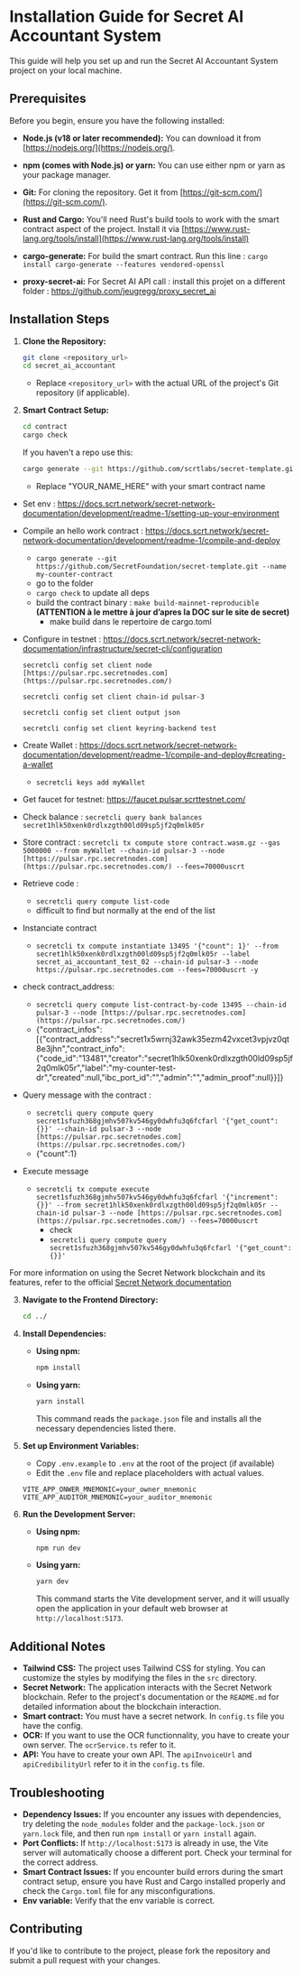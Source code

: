 # Installation Guide for Secret AI Accountant System

This guide will help you set up and run the Secret AI Accountant System project on your local machine.

## Prerequisites

Before you begin, ensure you have the following installed:

*   **Node.js (v18 or later recommended):** You can download it from [https://nodejs.org/](https://nodejs.org/).
*   **npm (comes with Node.js) or yarn:** You can use either npm or yarn as your package manager.
*   **Git:** For cloning the repository. Get it from [https://git-scm.com/](https://git-scm.com/).
* **Rust and Cargo:** You'll need Rust's build tools to work with the smart contract aspect of the project. Install it via [https://www.rust-lang.org/tools/install](https://www.rust-lang.org/tools/install)
* **cargo-generate:** For build the smart contract. Run this line : `cargo install cargo-generate --features vendored-openssl`

* **proxy-secret-ai:** For Secret AI API call : install this projet on a different folder : https://github.com/jeugregg/proxy_secret_ai 
## Installation Steps

1.  **Clone the Repository:**

    ```bash
    git clone <repository_url>
    cd secret_ai_accountant
    ```

    *   Replace `<repository_url>` with the actual URL of the project's Git repository (if applicable).
    
2. **Smart Contract Setup:**
    
    ```bash
    cd contract
    cargo check
    ```
    If you haven't a repo use this:
    ```bash
    cargo generate --git https://github.com/scrtlabs/secret-template.git --name YOUR_NAME_HERE
    ```
    * Replace "YOUR_NAME_HERE" with your smart contract name

- Set env : https://docs.scrt.network/secret-network-documentation/development/readme-1/setting-up-your-environment
- Compile  an hello work contract : https://docs.scrt.network/secret-network-documentation/development/readme-1/compile-and-deploy
    - `cargo generate --git https://github.com/SecretFoundation/secret-template.git --name my-counter-contract`
    - go to the folder
    - `cargo check` to update all deps
    - build the contract binary : `make build-mainnet-reproducible` **(ATTENTION à le mettre à jour d’apres la DOC sur le site de secret)**
        - make build dans le repertoire de cargo.toml
- Configure in testnet : https://docs.scrt.network/secret-network-documentation/infrastructure/secret-cli/configuration
    
    `secretcli config set client node [https://pulsar.rpc.secretnodes.com](https://pulsar.rpc.secretnodes.com/)`
    
    `secretcli config set client chain-id pulsar-3`
    
    `secretcli config set client output json`
    
    `secretcli config set client keyring-backend test`
    
- Create Wallet : https://docs.scrt.network/secret-network-documentation/development/readme-1/compile-and-deploy#creating-a-wallet
    - `secretcli keys add myWallet`
    
- Get faucet for testnet: https://faucet.pulsar.scrttestnet.com/
- Check balance : `secretcli query bank balances secret1hlk50xenk0rdlxzgth00ld09sp5jf2q0mlk05r`
- Store contract :  `secretcli tx compute store contract.wasm.gz --gas 5000000 --from myWallet --chain-id pulsar-3 --node [https://pulsar.rpc.secretnodes.com](https://pulsar.rpc.secretnodes.com/) --fees=70000uscrt`
   
- Retrieve code :
    - `secretcli query compute list-code`
    - difficult to find but normally at the end of the list
- Instanciate contract
    - `secretcli tx compute instantiate 13495 '{"count": 1}' --from secret1hlk50xenk0rdlxzgth00ld09sp5jf2q0mlk05r --label secret_ai_accountant_test_02 --chain-id pulsar-3 --node https://pulsar.rpc.secretnodes.com --fees=70000uscrt -y`
- check contract_address:
    - `secretcli query compute list-contract-by-code 13495 --chain-id pulsar-3 --node [https://pulsar.rpc.secretnodes.com](https://pulsar.rpc.secretnodes.com/)`
    - {"contract_infos":[{"contract_address":"secret1x5wrnj32awk35ezm42vxcet3vpjvz0qt8e3jhn","contract_info":{"code_id":"13481","creator":"secret1hlk50xenk0rdlxzgth00ld09sp5jf2q0mlk05r","label":"my-counter-test-dr","created":null,"ibc_port_id":"","admin":"","admin_proof":null}}]}
- Query message  with the contract :
    - `secretcli query compute query secret1sfuzh368gjmhv507kv546gy0dwhfu3q6fcfarl '{"get_count": {}}' --chain-id pulsar-3 --node [https://pulsar.rpc.secretnodes.com](https://pulsar.rpc.secretnodes.com/)`
    - {"count":1}
- Execute message
    - `secretcli tx compute execute secret1sfuzh368gjmhv507kv546gy0dwhfu3q6fcfarl '{"increment": {}}' --from secret1hlk50xenk0rdlxzgth00ld09sp5jf2q0mlk05r --chain-id pulsar-3 --node [https://pulsar.rpc.secretnodes.com](https://pulsar.rpc.secretnodes.com/) --fees=70000uscrt`
        - check
        - `secretcli query compute query secret1sfuzh368gjmhv507kv546gy0dwhfu3q6fcfarl '{"get_count": {}}'`

For more information on using the Secret Network blockchain and its features, refer to the official [Secret Network documentation](https://docs.secret.network/)  


3.  **Navigate to the Frontend Directory:**

    ```bash
    cd ../
    ```
4.  **Install Dependencies:**

    *   **Using npm:**

        ```bash
        npm install
        ```

    *   **Using yarn:**

        ```bash
        yarn install
        ```
        This command reads the `package.json` file and installs all the necessary dependencies listed there.

5. **Set up Environment Variables:**
  
    * Copy `.env.example` to `.env` at the root of the project (if available)
    * Edit the `.env` file and replace placeholders with actual values.
      
    ```.env
    VITE_APP_ONWER_MNEMONIC=your_owner_mnemonic
    VITE_APP_AUDITOR_MNEMONIC=your_auditor_mnemonic
    ```

6.  **Run the Development Server:**

    *   **Using npm:**

        ```bash
        npm run dev
        ```

    *   **Using yarn:**

        ```bash
        yarn dev
        ```
        This command starts the Vite development server, and it will usually open the application in your default web browser at `http://localhost:5173`.

## Additional Notes

*   **Tailwind CSS:** The project uses Tailwind CSS for styling. You can customize the styles by modifying the files in the `src` directory.
*   **Secret Network:** The application interacts with the Secret Network blockchain. Refer to the project's documentation or the `README.md` for detailed information about the blockchain interaction.
* **Smart contract:** You must have a secret network. In `config.ts` file you have the config.
* **OCR:** If you want to use the OCR functionnality, you have to create your own server. The `ocrService.ts` refer to it.
* **API:** You have to create your own API. The `apiInvoiceUrl` and `apiCredibilityUrl` refer to it in the `config.ts` file.

## Troubleshooting

*   **Dependency Issues:** If you encounter any issues with dependencies, try deleting the `node_modules` folder and the `package-lock.json` or `yarn.lock` file, and then run `npm install` or `yarn install` again.
*   **Port Conflicts:** If `http://localhost:5173` is already in use, the Vite server will automatically choose a different port. Check your terminal for the correct address.
*   **Smart Contract Issues:** If you encounter build errors during the smart contract setup, ensure you have Rust and Cargo installed properly and check the `Cargo.toml` file for any misconfigurations.
* **Env variable:** Verify that the env variable is correct.

## Contributing

If you'd like to contribute to the project, please fork the repository and submit a pull request with your changes.

